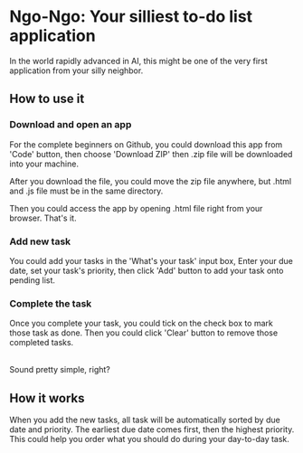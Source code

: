 # Ngo-Ngo: Your silliest to-do list application
In the world rapidly advanced in AI, this might be one of the very first application from your silly neighbor.

## How to use it
### Download and open an app
For the complete beginners on Github, you could download this app from 'Code' button, then choose 'Download ZIP' then .zip file will be downloaded into your machine.

After you download the file, you could move the zip file anywhere, but .html and .js file must be in the same directory.

Then you could access the app by opening .html file right from your browser. That's it.

### Add new task
You could add your tasks in the 'What's your task' input box, Enter your due date, set your task's priority, then click 'Add' button to add your task onto pending list.

### Complete the task
Once you complete your task, you could tick on the check box to mark those task as done. Then you could click 'Clear' button to remove those completed tasks.

\
Sound pretty simple, right?

## How it works
When you add the new tasks, all task will be automatically sorted by due date and priority. The earliest due date comes first, then the highest priority. This could help you order what you should do during your day-to-day task.